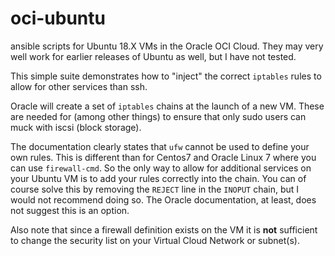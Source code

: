 # oci-ubuntu

ansible scripts for Ubuntu 18.X VMs in the Oracle OCI Cloud. 
They may very well work for earlier releases of Ubuntu as well, 
but I have not tested.

This simple suite demonstrates how to "inject" the correct `iptables`
rules to allow for other services than ssh. 

Oracle will create a set of `iptables` chains at the launch of a new VM.
These are needed for (among other things) to ensure that only sudo users can 
muck with iscsi (block storage). 

The documentation clearly states that `ufw` cannot be used to define your own 
rules. This is different than for Centos7 and Oracle Linux 7 where you can 
use `firewall-cmd`. So the only way to allow for additional services on your
Ubuntu VM is to add your rules correctly into the chain. You can of course
solve this by removing the `REJECT` line in the `INOPUT` chain, 
but I would not recommend doing so. The Oracle documentation, at least, does 
not suggest this is an option.

Also note that since a firewall definition exists on the VM it is **not**
sufficient to change the security list on your Virtual Cloud Network or 
subnet(s).

